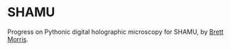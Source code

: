 # SHAMU
Progress on Pythonic digital holographic microscopy for SHAMU, by [Brett Morris](http://brettmorr.is/).
